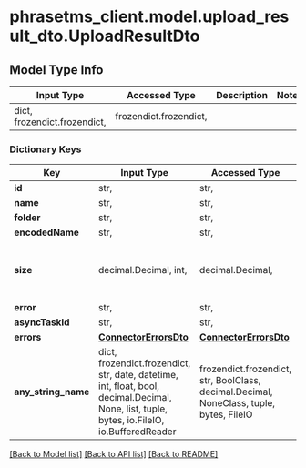 # phrasetms_client.model.upload_result_dto.UploadResultDto

## Model Type Info

| Input Type                   | Accessed Type          | Description | Notes |
| ---------------------------- | ---------------------- | ----------- | ----- |
| dict, frozendict.frozendict, | frozendict.frozendict, |             |

### Dictionary Keys

| Key                 | Input Type                                                                                                                                  | Accessed Type                                                                           | Description                                                        | Notes                                     |
| ------------------- | ------------------------------------------------------------------------------------------------------------------------------------------- | --------------------------------------------------------------------------------------- | ------------------------------------------------------------------ | ----------------------------------------- |
| **id**              | str,                                                                                                                                        | str,                                                                                    |                                                                    | [optional]                                |
| **name**            | str,                                                                                                                                        | str,                                                                                    |                                                                    | [optional]                                |
| **folder**          | str,                                                                                                                                        | str,                                                                                    |                                                                    | [optional]                                |
| **encodedName**     | str,                                                                                                                                        | str,                                                                                    |                                                                    | [optional]                                |
| **size**            | decimal.Decimal, int,                                                                                                                       | decimal.Decimal,                                                                        |                                                                    | [optional] value must be a 64 bit integer |
| **error**           | str,                                                                                                                                        | str,                                                                                    |                                                                    | [optional]                                |
| **asyncTaskId**     | str,                                                                                                                                        | str,                                                                                    |                                                                    | [optional]                                |
| **errors**          | [**ConnectorErrorsDto**](ConnectorErrorsDto.md)                                                                                             | [**ConnectorErrorsDto**](ConnectorErrorsDto.md)                                         |                                                                    | [optional]                                |
| **any_string_name** | dict, frozendict.frozendict, str, date, datetime, int, float, bool, decimal.Decimal, None, list, tuple, bytes, io.FileIO, io.BufferedReader | frozendict.frozendict, str, BoolClass, decimal.Decimal, NoneClass, tuple, bytes, FileIO | any string name can be used but the value must be the correct type | [optional]                                |

[[Back to Model list]](../../README.md#documentation-for-models) [[Back to API list]](../../README.md#documentation-for-api-endpoints) [[Back to README]](../../README.md)
